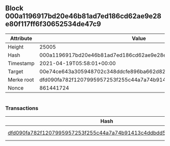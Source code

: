 ## Block 000a1196917bd20e46b81ad7ed186cd62ae9e28e80f117ff6f30652534de47c9

Attribute | Value
--- | ---
Height | 25005
Hash | 000a1196917bd20e46b81ad7ed186cd62ae9e28e80f117ff6f30652534de47c9
Timestamp | 2021-04-19T05:58:01+00:00
Target | 00e74ce643a305948702c348ddcfe896ba662d82c1a228faf4ad12250f07334e
Merke root | dfd090fa782f1207995957253f255c44a7a74b91413c4ddbdd55ba0bf0c662d3
Nonce | 861441724

```

```

### Transactions

Hash | Amount
--- | ---
[dfd090fa782f1207995957253f255c44a7a74b91413c4ddbdd55ba0bf0c662d3](dfd090fa782f1207995957253f255c44a7a74b91413c4ddbdd55ba0bf0c662d3.md) | 10.00000000 SKEPTI 
